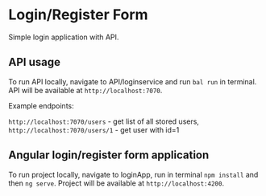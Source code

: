 # Login/Register Form

Simple login application with API.

## API usage

To run API locally, navigate to API/loginservice and run `bal run` in terminal. API will be available at `http://localhost:7070`.

Example endpoints:

`http://localhost:7070/users` - get list of all stored users,
`http://localhost:7070/users/1` - get user with id=1

## Angular login/register form application

To run project locally, navigate to loginApp, run in terminal `npm install` and then `ng serve`. Project will be available at `http://localhost:4200`.
